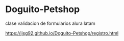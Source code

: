 # Doguito-Petshop
clase validacion de formularios alura latam

https://jisg92.github.io/Doguito-Petshop/registro.html
